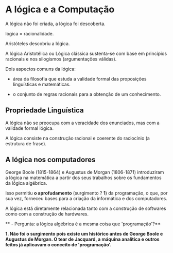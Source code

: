 # A lógica e a Computação

A lógica não foi criada, a lógica foi descoberta.

lógica = racionalidade.

Aristóteles descobriu a lógica.

A lógica Aristotélica ou Lógica clássica sustenta-se com base em princípios racionais e nos silogismos (argumentações válidas).

Dois aspectos comuns da lógica:

- área da filosofia que estuda a validade formal das proposições linguísticas e matemáticas.

- o conjunto de regras racionais para a obtenção de um conhecimento.

## Propriedade Linguística

A lógica não se preocupa com a veracidade dos enunciados, mas com a validade formal lógica.

A lógica consiste na construção racional e coerente do raciocínio (a estrutura de frase).

## A lógica nos computadores

George Boole (1815-1864) e Augustus de Morgan (1806-1871) introduziram a lógica na matemática a partir dos seus trabalhos sobre os fundamentos da lógica algébrica.

Isso permitiu **o aprofudamento** (surgimento ? **1**) da programação, o que, por sua vez, forneceu bases para a criação da informática e dos computadores.

A lógica está diretamente relacionada tanto com a construção de softwares como com a construção de hardwares.

** - Pergunta: a lógica algébrica é a mesma coisa que 'programação'?**

**1. Não foi o surgimento pois existe um histórico antes de George Boole e Augustus de Morgan. O tear de Jacquard, a máquina analítica e outros feitos já aplicavam o conceito de 'programação'.**
